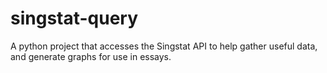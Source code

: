 # singstat-query
A python project that accesses the Singstat API to help gather useful data, and generate graphs for use in essays.
